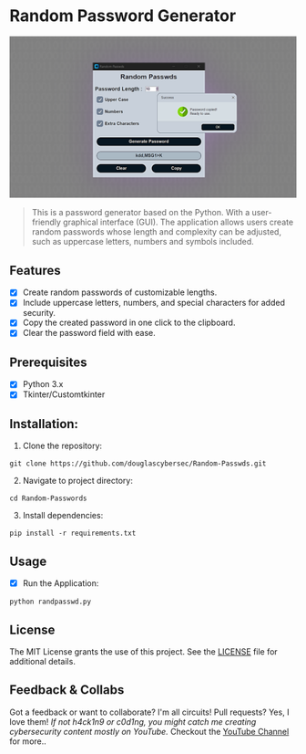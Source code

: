 # **Random Password Generator**

![image](https://github.com/douglascybersec/Random-Passwds/blob/3183078af7b4aba9de4f337c4e95dd820b82e76d/image.PNG)
> This is a password generator based on the Python. With a user-friendly graphical interface (GUI). The application allows users create random passwords whose length and complexity can be adjusted, such as uppercase letters, numbers and symbols included.

## Features
- [x] Create random passwords of customizable lengths.
- [x] Include uppercase letters, numbers, and special characters for added security.
- [x] Copy the created password in one click to the clipboard.
- [x] Clear the password field with ease.

## Prerequisites
- [x] Python 3.x
- [x] Tkinter/Customtkinter

## Installation:
1. Clone the repository:
```
git clone https://github.com/douglascybersec/Random-Passwds.git

```

2. Navigate to project directory:
```
cd Random-Passwords

```

3. Install dependencies:
```
pip install -r requirements.txt

```

## Usage
- [x] Run the Application:
```
python randpasswd.py

```

## License
The MIT License grants the use of this project. See the [LICENSE](https://github.com/douglascybersec/Random-Passwds/blob/master/LICENSE) file for additional details.

## Feedback & Collabs
Got a feedback or want to collaborate? I'm all circuits! Pull requests? Yes, I love them! _If not h4ck1n9 or c0d1ng, you might catch me creating cybersecurity content mostly on YouTube._ Checkout the [YouTube Channel](https://www.youtube.com/@douglascybersec) for more..